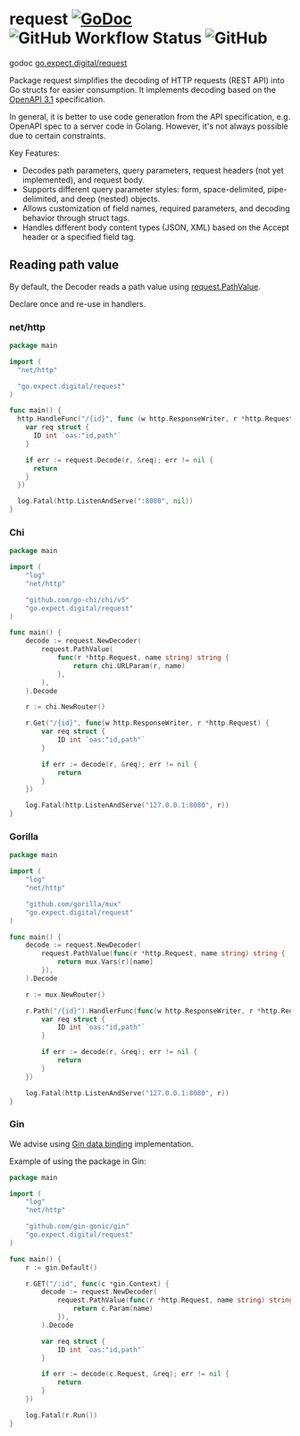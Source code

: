 # request [![GoDoc](https://img.shields.io/badge/pkg.go.dev-doc-blue)](https://pkg.go.dev/go.expect.digital/request) ![GitHub Workflow Status](https://img.shields.io/github/actions/workflow/status/expect-digital/go-request/workflow.yml) ![GitHub](https://img.shields.io/github/license/expect-digital/go-request)

godoc [go.expect.digital/request](https://pkg.go.dev/go.expect.digital/request)

Package request simplifies the decoding of HTTP requests (REST API) into Go structs for easier consumption.
It implements decoding based on the [OpenAPI 3.1](https://github.com/OAI/OpenAPI-Specification/blob/main/versions/3.1.0.md) specification.

In general, it is better to use code generation from the API specification,
e.g. OpenAPI spec to a server code in Golang. However, it's not always possible due to certain constraints.

Key Features:

- Decodes path parameters, query parameters, request headers (not yet implemented), and request body.
- Supports different query parameter styles: form, space-delimited, pipe-delimited,
  and deep (nested) objects.
- Allows customization of field names, required parameters, and decoding behavior through struct tags.
- Handles different body content types (JSON, XML) based on the Accept header or a specified field tag.

## Reading path value

By default, the Decoder reads a path value using [request.PathValue](https://pkg.go.dev/net/http#Request.PathValue).

Declare once and re-use in handlers.

### net/http

```go
package main

import (
  "net/http"

  "go.expect.digital/request"
)

func main() {
  http.HandleFunc("/{id}", func (w http.ResponseWriter, r *http.Request) {
    var req struct {
      ID int `oas:"id,path"`
    }

    if err := request.Decode(r, &req); err != nil {
      return
    }
  })

  log.Fatal(http.ListenAndServe(":8080", nil))
}
```

### Chi

```go
package main

import (
	"log"
	"net/http"

	"github.com/go-chi/chi/v5"
	"go.expect.digital/request"
)

func main() {
	decode := request.NewDecoder(
		request.PathValue(
			func(r *http.Request, name string) string {
				return chi.URLParam(r, name)
			},
		),
	).Decode

	r := chi.NewRouter()

	r.Get("/{id}", func(w http.ResponseWriter, r *http.Request) {
		var req struct {
			ID int `oas:"id,path"`
		}

		if err := decode(r, &req); err != nil {
			return
		}
	})

	log.Fatal(http.ListenAndServe("127.0.0.1:8080", r))
}
```

### Gorilla

```go
package main

import (
	"log"
	"net/http"

	"github.com/gorilla/mux"
	"go.expect.digital/request"
)

func main() {
	decode := request.NewDecoder(
		request.PathValue(func(r *http.Request, name string) string {
			return mux.Vars(r)[name]
		}),
	).Decode

	r := mux.NewRouter()

	r.Path("/{id}").HandlerFunc(func(w http.ResponseWriter, r *http.Request) {
		var req struct {
			ID int `oas:"id,path"`
		}

		if err := decode(r, &req); err != nil {
			return
		}
	})

	log.Fatal(http.ListenAndServe("127.0.0.1:8080", r))
}
```

### Gin

We advise using [Gin data binding](https://gin-gonic.com/docs/examples/bind-uri/) implementation.

Example of using the package in Gin:

```go
package main

import (
	"log"
	"net/http"

	"github.com/gin-gonic/gin"
	"go.expect.digital/request"
)

func main() {
	r := gin.Default()

	r.GET("/:id", func(c *gin.Context) {
		decode := request.NewDecoder(
			request.PathValue(func(r *http.Request, name string) string {
				return c.Param(name)
			}),
		).Decode

		var req struct {
			ID int `oas:"id,path"`
		}

		if err := decode(c.Request, &req); err != nil {
			return
		}
	})

	log.Fatal(r.Run())
}
```
